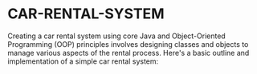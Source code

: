 # CAR-RENTAL-SYSTEM
Creating a car rental system using core Java and Object-Oriented Programming (OOP) principles involves designing classes and objects to manage various aspects of the rental process. Here's a basic outline and implementation of a simple car rental system:
